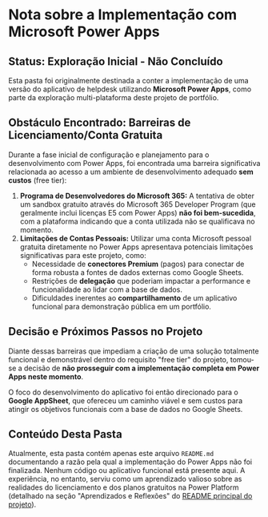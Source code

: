 # Nota sobre a Implementação com Microsoft Power Apps

## Status: Exploração Inicial - Não Concluído

Esta pasta foi originalmente destinada a conter a implementação de uma versão do aplicativo de helpdesk utilizando **Microsoft Power Apps**, como parte da exploração multi-plataforma deste projeto de portfólio.

## Obstáculo Encontrado: Barreiras de Licenciamento/Conta Gratuita

Durante a fase inicial de configuração e planejamento para o desenvolvimento com Power Apps, foi encontrada uma barreira significativa relacionada ao acesso a um ambiente de desenvolvimento adequado **sem custos** (free tier):

1.  **Programa de Desenvolvedores do Microsoft 365:** A tentativa de obter um sandbox gratuito através do Microsoft 365 Developer Program (que geralmente inclui licenças E5 com Power Apps) **não foi bem-sucedida**, com a plataforma indicando que a conta utilizada não se qualificava no momento.
2.  **Limitações de Contas Pessoais:** Utilizar uma conta Microsoft pessoal gratuita diretamente no Power Apps apresentava potenciais limitações significativas para este projeto, como:
    *   Necessidade de **conectores Premium** (pagos) para conectar de forma robusta a fontes de dados externas como Google Sheets.
    *   Restrições de **delegação** que poderiam impactar a performance e funcionalidade ao lidar com a base de dados.
    *   Dificuldades inerentes ao **compartilhamento** de um aplicativo funcional para demonstração pública em um portfólio.

## Decisão e Próximos Passos no Projeto

Diante dessas barreiras que impediam a criação de uma solução totalmente funcional e demonstrável dentro do requisito "free tier" do projeto, tomou-se a decisão de **não prosseguir com a implementação completa em Power Apps neste momento**.

O foco do desenvolvimento do aplicativo foi então direcionado para o **Google AppSheet**, que ofereceu um caminho viável e sem custos para atingir os objetivos funcionais com a base de dados no Google Sheets.

## Conteúdo Desta Pasta

Atualmente, esta pasta contém apenas este arquivo `README.md` documentando a razão pela qual a implementação do Power Apps não foi finalizada. Nenhum código ou aplicativo funcional está presente aqui. A experiência, no entanto, serviu como um aprendizado valioso sobre as realidades do licenciamento e dos planos gratuitos na Power Platform (detalhado na seção "Aprendizados e Reflexões" do [README principal do projeto](../../README.md)).
